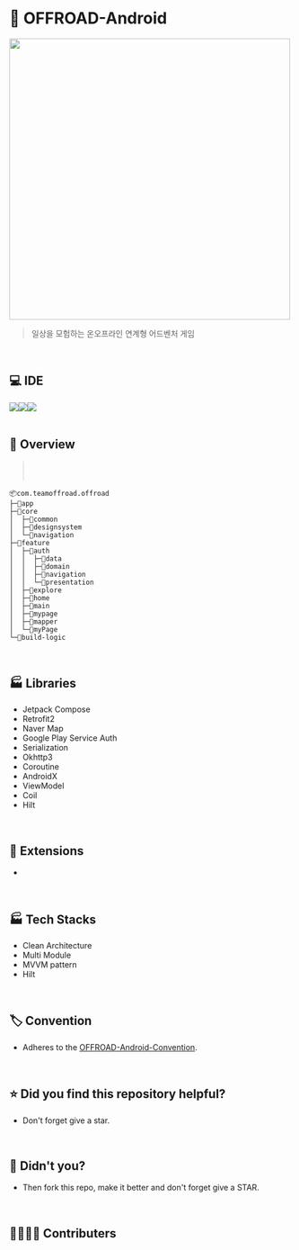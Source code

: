 # 📗 OFFROAD-Android
<img src="https://avatars.githubusercontent.com/u/173294718?s=400&u=72445520f6dba42246c1a4ea0d2f42c9d2902e83&v=4" width="500">

> 일상을 모험하는 온오프라인 연계형 어드벤처 게임
</br>

## 💻 IDE
<div><img src="https://img.shields.io/badge/kotlin-7F52FF?style=for-the-badge&logo=kotlin&logoColor=white"><img src="https://img.shields.io/badge/android-3DDC84?style=for-the-badge&logo=android&logoColor=white"><img src="https://img.shields.io/badge/Android%20Studio-3E81F2.svg?style=for-the-badge&logo=android-studio&logoColor=white"></div>
</br>

## 📁 Overview
> </br>
> </br>
```
📦com.teamoffroad.offroad
├─📂app
├─📂core
│  ├─📂common
│  ├─📂designsystem
│  └─📂navigation
├─📂feature
│  ├─📂auth
│  │  ├─📂data
│  │  ├─📂domain
│  │  ├─📂navigation
│  │  └─📂presentation
│  ├─📂explore
│  ├─📂home
│  ├─📂main
│  ├─📂mypage
│  ├─📂mapper
│  └─📂myPage
└─📂build-logic
```
</br>

## 🏭 Libraries
- Jetpack Compose
- Retrofit2
- Naver Map
- Google Play Service Auth
- Serialization
- Okhttp3
- Coroutine
- AndroidX
- ViewModel
- Coil
- Hilt

</br>

## 🥕 Extensions
- 

</br>

## 🏭 Tech Stacks
- Clean Architecture
- Multi Module
- MVVM pattern
- Hilt

</br>

## 🏷️ Convention
- Adheres to the [OFFROAD-Android-Convention](https://github.com/Team-Offroad/Offroad-Android).

</br>

## ⭐️ Did you find this repository helpful?
- Don't forget give a star.

</br>

## 🍴 Didn't you?
- Then fork this repo, make it better and don't forget give a STAR.

</br>

## 👨‍👩‍👧‍👦 Contributers
